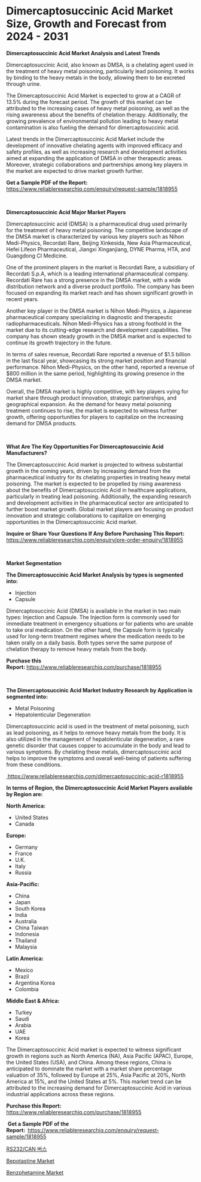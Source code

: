 <p><h1>Dimercaptosuccinic Acid Market Size, Growth and Forecast from 2024 - 2031</h1></p><p><strong>Dimercaptosuccinic Acid Market Analysis and Latest Trends</strong></p>
<p><p>Dimercaptosuccinic Acid, also known as DMSA, is a chelating agent used in the treatment of heavy metal poisoning, particularly lead poisoning. It works by binding to the heavy metals in the body, allowing them to be excreted through urine. </p><p>The Dimercaptosuccinic Acid Market is expected to grow at a CAGR of 13.5% during the forecast period. The growth of this market can be attributed to the increasing cases of heavy metal poisoning, as well as the rising awareness about the benefits of chelation therapy. Additionally, the growing prevalence of environmental pollution leading to heavy metal contamination is also fueling the demand for dimercaptosuccinic acid.</p><p>Latest trends in the Dimercaptosuccinic Acid Market include the development of innovative chelating agents with improved efficacy and safety profiles, as well as increasing research and development activities aimed at expanding the application of DMSA in other therapeutic areas. Moreover, strategic collaborations and partnerships among key players in the market are expected to drive market growth further.</p></p>
<p><strong>Get a Sample PDF of the Report:&nbsp;</strong> <a href="https://www.reliableresearchiq.com/enquiry/request-sample/1818955">https://www.reliableresearchiq.com/enquiry/request-sample/1818955</a></p>
<p>&nbsp;</p>
<p><strong>Dimercaptosuccinic Acid Major Market Players</strong></p>
<p><p>Dimercaptosuccinic acid (DMSA) is a pharmaceutical drug used primarily for the treatment of heavy metal poisoning. The competitive landscape of the DMSA market is characterized by various key players such as Nihon Medi-Physics, Recordati Rare, Beijing Xinkesida, New Asia Pharmaceutical, Hefei Lifeon Pharmaceutical, Jiangxi Xinganjiang, DYNE Pharma, HTA, and Guangdong CI Medicine. </p><p>One of the prominent players in the market is Recordati Rare, a subsidiary of Recordati S.p.A, which is a leading international pharmaceutical company. Recordati Rare has a strong presence in the DMSA market, with a wide distribution network and a diverse product portfolio. The company has been focused on expanding its market reach and has shown significant growth in recent years.</p><p>Another key player in the DMSA market is Nihon Medi-Physics, a Japanese pharmaceutical company specializing in diagnostic and therapeutic radiopharmaceuticals. Nihon Medi-Physics has a strong foothold in the market due to its cutting-edge research and development capabilities. The company has shown steady growth in the DMSA market and is expected to continue its growth trajectory in the future.</p><p>In terms of sales revenue, Recordati Rare reported a revenue of $1.5 billion in the last fiscal year, showcasing its strong market position and financial performance. Nihon Medi-Physics, on the other hand, reported a revenue of $800 million in the same period, highlighting its growing presence in the DMSA market.</p><p>Overall, the DMSA market is highly competitive, with key players vying for market share through product innovation, strategic partnerships, and geographical expansion. As the demand for heavy metal poisoning treatment continues to rise, the market is expected to witness further growth, offering opportunities for players to capitalize on the increasing demand for DMSA products.</p></p>
<p>&nbsp;</p>
<p><strong>What Are The Key Opportunities For Dimercaptosuccinic Acid Manufacturers?</strong></p>
<p><p>The Dimercaptosuccinic Acid market is projected to witness substantial growth in the coming years, driven by increasing demand from the pharmaceutical industry for its chelating properties in treating heavy metal poisoning. The market is expected to be propelled by rising awareness about the benefits of Dimercaptosuccinic Acid in healthcare applications, particularly in treating lead poisoning. Additionally, the expanding research and development activities in the pharmaceutical sector are anticipated to further boost market growth. Global market players are focusing on product innovation and strategic collaborations to capitalize on emerging opportunities in the Dimercaptosuccinic Acid market.</p></p>
<p><strong>Inquire or Share Your Questions If Any Before Purchasing This Report:</strong> <a href="https://www.reliableresearchiq.com/enquiry/pre-order-enquiry/1818955">https://www.reliableresearchiq.com/enquiry/pre-order-enquiry/1818955</a></p>
<p>&nbsp;</p>
<p><strong>Market Segmentation</strong></p>
<p><strong>The Dimercaptosuccinic Acid Market Analysis by types is segmented into:</strong></p>
<p><ul><li>Injection</li><li>Capsule</li></ul></p>
<p><p>Dimercaptosuccinic Acid (DMSA) is available in the market in two main types: Injection and Capsule. The Injection form is commonly used for immediate treatment in emergency situations or for patients who are unable to take oral medication. On the other hand, the Capsule form is typically used for long-term treatment regimes where the medication needs to be taken orally on a daily basis. Both types serve the same purpose of chelation therapy to remove heavy metals from the body.</p></p>
<p><strong>Purchase this Report:&nbsp;</strong><a href="https://www.reliableresearchiq.com/purchase/1818955">https://www.reliableresearchiq.com/purchase/1818955</a></p>
<p>&nbsp;</p>
<p><strong>The Dimercaptosuccinic Acid Market Industry Research by Application is segmented into:</strong></p>
<p><ul><li>Metal Poisoning</li><li>Hepatolenticular Degeneration</li></ul></p>
<p><p>Dimercaptosuccinic acid is used in the treatment of metal poisoning, such as lead poisoning, as it helps to remove heavy metals from the body. It is also utilized in the management of hepatolenticular degeneration, a rare genetic disorder that causes copper to accumulate in the body and lead to various symptoms. By chelating these metals, dimercaptosuccinic acid helps to improve the symptoms and overall well-being of patients suffering from these conditions.</p></p>
<p><a href="https://www.reliableresearchiq.com/dimercaptosuccinic-acid-r1818955">&nbsp;https://www.reliableresearchiq.com/dimercaptosuccinic-acid-r1818955</a></p>
<p><strong>In terms of Region, the Dimercaptosuccinic Acid Market Players available by Region are:</strong></p>
<p>
    <p> <strong> North America: </strong>
        <ul>
            <li>United States</li>
            <li>Canada</li>
        </ul>
        </p> 
    <p> <strong> Europe: </strong>
        <ul>
            <li>Germany</li>
            <li>France</li>
            <li>U.K.</li>
            <li>Italy</li>
            <li>Russia</li>
        </ul>
        </p> 
    <p> <strong> Asia-Pacific: </strong>
        <ul>
            <li>China</li>
            <li>Japan</li>
            <li>South Korea</li>
            <li>India</li>
            <li>Australia</li>
            <li>China Taiwan</li>
            <li>Indonesia</li>
            <li>Thailand</li>
            <li>Malaysia</li>
        </ul>
        </p> 
    <p> <strong> Latin America: </strong>
        <ul>
            <li>Mexico</li>
            <li>Brazil</li>
            <li>Argentina Korea</li>
            <li>Colombia</li>
        </ul>
        </p> 
    <p> <strong> Middle East & Africa: </strong>
        <ul>
            <li>Turkey</li>
            <li>Saudi</li>
            <li>Arabia</li>
            <li>UAE</li>
            <li>Korea</li>
        </ul>
    </p>
    </p>
<p><p>The Dimercaptosuccinic Acid market is expected to witness significant growth in regions such as North America (NA), Asia Pacific (APAC), Europe, the United States (USA), and China. Among these regions, China is anticipated to dominate the market with a market share percentage valuation of 35%, followed by Europe at 25%, Asia Pacific at 20%, North America at 15%, and the United States at 5%. This market trend can be attributed to the increasing demand for Dimercaptosuccinic Acid in various industrial applications across these regions.</p></p>
<p><strong>Purchase this Report: </strong><a href="https://www.reliableresearchiq.com/purchase/1818955">https://www.reliableresearchiq.com/purchase/1818955</a></p>
<p>&nbsp;<strong>Get a Sample PDF of the Report:&nbsp;&nbsp;</strong><a href="https://www.reliableresearchiq.com/enquiry/request-sample/1818955">https://www.reliableresearchiq.com/enquiry/request-sample/1818955</a></p>
<p><strong></strong></p>
<p><p><a href="https://github.com/FelipeGrrady654556/Market-Research-Report-List-3/blob/main/130603584719.md">RS232/CAN 버스</a></p><p><a href="https://github.com/ohumlzho95/Market-Research-Report-List-1/blob/main/bepotastine-market.md">Bepotastine Market</a></p><p><a href="https://github.com/lizaRempel/Market-Research-Report-List-1/blob/main/benzphetamine-market.md">Benzphetamine Market</a></p></p>